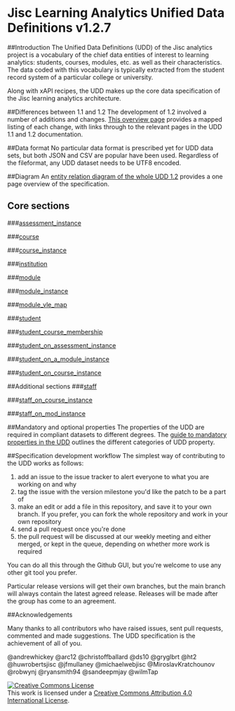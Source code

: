 # Jisc Learning Analytics Unified Data Definitions v1.2.7

##Introduction
The Unified Data Definitions (UDD) of the Jisc analytics project is a vocabulary of the chief data entities of interest to learning analytics: students, courses, modules, etc. as well as their characteristics. The data coded with this vocabulary is typically extracted from the student record system of a particular college or university.

Along with xAPI recipes, the UDD makes up the core data specification of the Jisc learning analytics architecture.

##Differences between 1.1 and 1.2
The development of 1.2 involved a number of additions and changes. [This overview page](differences.md) provides a mapped listing of each change, with links through to the relevant pages in the UDD 1.1 and 1.2 documentation.

##Data format
No particular data format is prescribed yet for UDD data sets, but both JSON and CSV are popular have been used. Regardless of the fileformat, any UDD dataset needs to be UTF8 encoded.

##Diagram
An [entity relation diagram of the whole UDD 1.2](diagram.md) provides a one page overview of the specification.

## Core sections
###[assessment_instance](udd/assessment_instance.md)

###[course](udd/course.md)

###[course_instance](udd/course_instance.md)

###[institution](udd/institution.md)

###[module](udd/module.md)

###[module_instance](udd/module_instance.md)

###[module_vle_map](udd/module_vle_map.md)

###[student](udd/student.md)

###[student_course_membership](udd/student_course_membership.md)

###[student_on_assessment_instance](udd/student_on_assessment_instance.md)

###[student_on_a_module_instance](udd/student_on_a_module_instance.md)

###[student_on_course_instance](udd/student_on_course_instance.md)

##Additional sections 
###[staff](udd/staff.md)

###[staff_on_course_instance](udd/staff_on_course_instance.md)

###[staff_on_mod_instance](udd/staff_on_mod_instance.md)

##Mandatory and optional properties
The properties of the UDD are required in compliant datasets to different degrees. The [guide to mandatory properties in the UDD](mandatory.md) outlines the different categories of UDD property.

##Specification development workflow
The simplest way of contributing to the UDD works as follows:

1. add an issue to the issue tracker to alert everyone to what you are working on and why
2. tag the issue with the version milestone you'd like the patch to be a part of
3. make an edit or add a file in this repository, and save it to your own branch. If you prefer, you can fork the whole repository and work in your own repository
4. send a pull request once you're done
5. the pull request will be discussed at our weekly meeting and either merged, or kept in the queue, depending on whether more work is required

You can do all this through the Github GUI, but you're welcome to use any other git tool you prefer.

Particular release versions will get their own branches, but the main branch will always contain the latest agreed release. Releases will be made after the group has come to an agreement.

##Acknowledgements

Many thanks to all contributors who have raised issues, sent pull requests, commented and made suggestions. The UDD specification is the achievement of all of you.

@andrewhickey
@arc12
@christoffballard
@ds10
@gryglbrt
@ht2 
@huwrobertsjisc
@jfmullaney
@michaelwebjisc
@MiroslavKratchounov
@robwynj
@ryansmith94
@sandeepmjay
@wilmTap

<a rel="license" href="http://creativecommons.org/licenses/by/4.0/"><img alt="Creative Commons License" style="border-width:0" src="https://i.creativecommons.org/l/by/4.0/88x31.png" /></a><br />This work is licensed under a <a rel="license" href="http://creativecommons.org/licenses/by/4.0/">Creative Commons Attribution 4.0 International License</a>.

